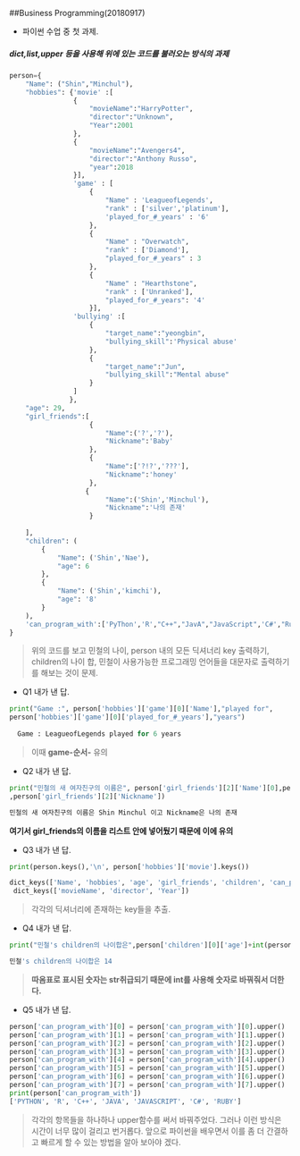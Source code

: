 ##Business Programming(20180917) 

- 파이썬 수업 중 첫 과제.

##### dict,list,upper 등을 사용해 위에 있는 코드를 불러오는 방식의 과제
```python
person={
    "Name": ("Shin","Minchul"),
    "hobbies": {'movie' :[
                {
                    "movieName":"HarryPotter",
                    "director":"Unknown",
                    "Year":2001
                },
                {
                    "movieName":"Avengers4",
                    "director":"Anthony Russo",
                    "year":2018
                }],
                'game' : [
                    {
                        "Name" : 'LeagueofLegends',
                        "rank" : ['silver','platinum'],
                        'played_for_#_years' : '6'
                    },
                    {
                        "Name" : "Overwatch",
                        "rank" : ['Diamond'],
                        "played_for_#_years" : 3
                    },
                    {
                        "Name" : "Hearthstone",
                        "rank" : ['Unranked'],
                        "played_for_#_years": '4'
                    }],
                'bullying' :[
                    {
                        "target_name":"yeongbin",
                        "bullying_skill":'Physical abuse'
                    },
                    {
                        "target_name":"Jun",
                        "bullying_skill":"Mental abuse"
                    }
                ]
               },
    "age": 29,
    "girl_friends":[
                    {
                        "Name":('?','?'),
                        "Nickname":'Baby'
                    },
                    {
                        "Name":['?!?','???'],
                        "Nickname":'honey'
                    },
                   {
                        "Name":('Shin','Minchul'),
                        "Nickname":'나의 존재'
                    }
                    
    ],
    "children": (
        {
            "Name": ('Shin','Nae'),
            "age": 6
        },
        {
            "Name": ('Shin','kimchi'),
            "age": '8'
        }
    ),
    'can_program_with':['PyThon','R',"C++","JavA","JavaScript",'C#',"Ruby"]
}
```
> 위의 코드를 보고 민철의 나이, person 내의 모든 딕셔너리 key 출력하기, children의 나이 합,
민철이 사용가능한 프로그래밍 언어들을 대문자로 출력하기를 해보는 것이 문제.

- Q1 내가 낸 답.
```python
print("Game :", person['hobbies']['game'][0]['Name'],"played for",
person['hobbies']['game'][0]['played_for_#_years'],"years")
  
  Game : LeagueofLegends played for 6 years
```
>이때 **game-순서-** 유의
- Q2 내가 낸 답.
```python
print("민철의 새 여자친구의 이름은", person['girl_friends'][2]['Name'][0],person['girl_friends'][2]['Name'][1]
,person['girl_friends'][2]['Nickname'])

민철의 새 여자친구의 이름은 Shin Minchul 이고 Nickname은 나의 존재

```
**여기서 girl_friends의 이름을 리스트 안에 넣어뒀기 때문에 이에 유의**

- Q3 내가 낸 답.
```python
print(person.keys(),'\n', person['hobbies']['movie'].keys())

dict_keys(['Name', 'hobbies', 'age', 'girl_friends', 'children', 'can_program_with']) 
 dict_keys(['movieName', 'director', 'Year'])
```
>각각의 딕셔너리에 존재하는 key들을 추출.
- Q4 내가 낸 답.
```python
print("민철's children의 나이합은",person['children'][0]['age']+int(person['children'][1]['age']))

민철's children의 나이합은 14
```
>**따옴표로 표시된 숫자는 str취급되기 때문에 int를 사용해 숫자로 바꿔줘서 더한다.**
- Q5 내가 낸 답.
```python
person['can_program_with'][0] = person['can_program_with'][0].upper()
person['can_program_with'][1] = person['can_program_with'][1].upper()
person['can_program_with'][2] = person['can_program_with'][2].upper()
person['can_program_with'][3] = person['can_program_with'][3].upper()
person['can_program_with'][4] = person['can_program_with'][4].upper()
person['can_program_with'][5] = person['can_program_with'][5].upper()
person['can_program_with'][6] = person['can_program_with'][6].upper()
person['can_program_with'][7] = person['can_program_with'][7].upper()
print(person['can_program_with'])
['PYTHON', 'R', 'C++', 'JAVA', 'JAVASCRIPT', 'C#', 'RUBY']

```
> 각각의 항목들을 하나하나 upper함수를 써서 바꿔주었다.
그러나 이런 방식은 시간이 너무 많이 걸리고 번거롭다.
앞으로 파이썬을 배우면서 이를 좀 더 간결하고 빠르게 할 수 있는 방법을 알아 보아야 겠다.